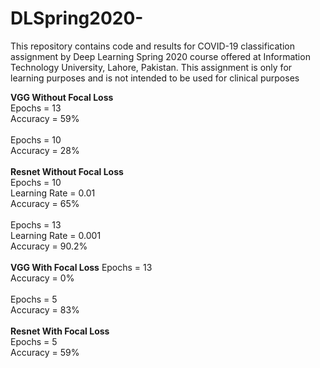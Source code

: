 # DLSpring2020-
This repository contains code and results for COVID-19 classification assignment by Deep Learning Spring 2020 course offered at Information Technology University, Lahore, Pakistan. This assignment is only for learning purposes and is not intended to be used for clinical purposes


**VGG Without Focal Loss** <br>
Epochs = 13 <br>
Accuracy = 59% <br>
 <br>
Epochs = 10 <br>
Accuracy = 28% <br>
 <br> 
**Resnet Without Focal Loss** <br>
Epochs = 10 <br>
Learning Rate = 0.01 <br>
Accuracy = 65% <br>
 <br> 
Epochs = 13 <br>
Learning Rate = 0.001 <br> 
Accuracy = 90.2% <br>
 <br> 
**VGG With Focal Loss**
Epochs  = 13 <br>
Accuracy = 0% <br>
 <br> 
Epochs = 5 <br>
Accuracy = 83% <br>
 <br> 
**Resnet With Focal Loss** <br>
Epochs = 5 <br>
Accuracy = 59% <br>

